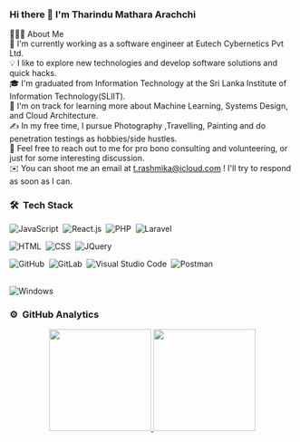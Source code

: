 ### Hi there 👋 I'm Tharindu Mathara Arachchi

<!--
**tharindurashmika/tharindurashmika** is a ✨ _special_ ✨ repository because its `README.md` (this file) appears on your GitHub profile.

Here are some ideas to get you started:

- 🔭 I’m currently working on ...
- 🌱 I’m currently learning ...
- 👯 I’m looking to collaborate on ...
- 🤔 I’m looking for help with ...
- 💬 Ask me about ...
- 📫 How to reach me: ...
- 😄 Pronouns: ...
- ⚡ Fun fact: ...
-->

👨🏻‍💻  About Me<br>
🔭  I'm currently working as a software engineer at Eutech Cybernetics Pvt Ltd.<br>
💡  I like to explore new technologies and develop software solutions and quick hacks.<br>
🎓  I'm graduated from Information Technology at the Sri Lanka Institute of Information Technology(SLIIT).<br>
🌱  I'm on track for learning more about Machine Learning, Systems Design, and Cloud Architecture.<br>
✍️  In my free time, I pursue Photography ,Travelling, Painting and do penetration testings as hobbies/side hustles.<br>
💬  Feel free to reach out to me for pro bono consulting and volunteering, or just for some interesting discussion.<br>
✉️  You can shoot me an email at t.rashmika@icloud.com ! I'll try to respond as soon as I can.<br>
<!--📄   My Curriculum Vitae <br>-->

### 🛠 &nbsp;Tech Stack

![JavaScript](https://img.shields.io/badge/-JavaScript-05122A?style=flat&logo=javascript)&nbsp;
![React.js](https://img.shields.io/badge/-React-05122A?style=flat&logo=React)&nbsp;
![PHP](https://img.shields.io/badge/-PHP-05122A?style=flat&logo=PHP&logoColor=FFA518)&nbsp;
![Laravel](https://img.shields.io/badge/-Laravel-05122A?style=flat&logo=Laravel&logoColor=FFA518)&nbsp;<br>

![HTML](https://img.shields.io/badge/-HTML-05122A?style=flat&logo=HTML5)&nbsp;
![CSS](https://img.shields.io/badge/-CSS-05122A?style=flat&logo=CSS3&logoColor=1572B6)&nbsp;
![JQuery](https://img.shields.io/badge/-JQuery-05122A?style=flat&logo=jquery)&nbsp;

![GitHub](https://img.shields.io/badge/-GitHub-05122A?style=flat&logo=github)&nbsp;
![GitLab](https://img.shields.io/badge/-GitLab-05122A?style=flat&logo=GitLab)&nbsp;
![Visual Studio Code](https://img.shields.io/badge/-Visual%20Studio%20Code-05122A?style=flat&logo=visual-studio-code&logoColor=007ACC)&nbsp;
![Postman](https://img.shields.io/badge/-postman-05122A?style=flat&logo=postman)&nbsp;<br><br/>

![Windows](https://img.shields.io/badge/-Windows-05122A?style=flat&logo=windows)&nbsp;



### ⚙️ &nbsp;GitHub Analytics

<p align="center">
<a href="https://github.com/tharindurashmika">
  <img height="180em" src="https://github-readme-stats.vercel.app/api?username=tharindurashmika&show_icons=true&theme=dark&include_all_commits=true&count_private=true"/>
  <img height="180em" src="https://github-readme-stats.vercel.app/api/top-langs/?username=tharindurashmika&layout=compact&langs_count=20&theme=dark"/>
</a>
</p>

